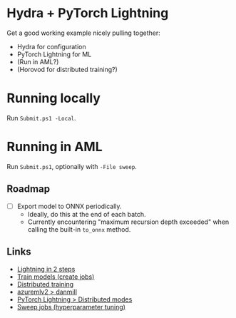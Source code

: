 # Hydra + PyTorch Lightning

Get a good working example nicely pulling together:

- Hydra for configuration
- PyTorch Lightning for ML
- (Run in AML?)
- (Horovod for distributed training?)

# Running locally

Run `Submit.ps1 -Local`.

# Running in AML

Run `Submit.ps1`, optionally with `-File sweep`.

## Roadmap

- [ ] Export model to ONNX periodically.
    - Ideally, do this at the end of each batch.
    - Currently encountering "maximum recursion depth exceeded" when calling the
      built-in `to_onnx` method.

## Links

- [Lightning in 2 steps](https://pytorch-lightning.readthedocs.io/en/stable/new-project.html)
- [Train models (create jobs)](https://azure.github.io/azureml-v2-preview/_build/html/quickstart/jobs.html)
- [Distributed training](https://azure.github.io/azureml-v2-preview/_build/html/quickstart/distributed-training.html)
- [azuremlv2 &gt; danmill](https://ml.azure.com/experiments/id/2eeb53e6-245e-4ec3-b52a-5be72ec5f20c?wsid=/subscriptions/48bbc269-ce89-4f6f-9a12-c6f91fcb772d/resourcegroups/aml1p-rg/workspaces/aml1p-ml-wus2&tid=72f988bf-86f1-41af-91ab-2d7cd011db47#21bc4a56-e69f-46fd-b141-8c08f8a616a8)
- [PyTorch Lightning &gt; Distributed modes](https://pytorch-lightning.readthedocs.io/en/latest/multi_gpu.html#distributed-modes)
- [Sweep jobs (hyperparameter tuning)](https://azure.github.io/azureml-v2-preview/_build/html/quickstart/jobs.html#sweep-jobs-hyperparameter-tuning)
